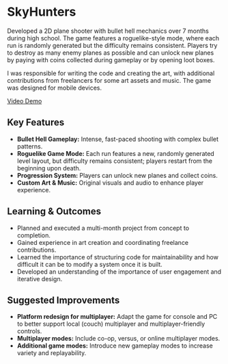 # SkyHunters

Developed a 2D plane shooter with bullet hell mechanics over 7 months during high school. The game features a roguelike-style mode, where each run is randomly generated but the difficulty remains consistent. Players try to destroy as many enemy planes as possible and can unlock new planes by paying with coins collected during gameplay or by opening loot boxes.

I was responsible for writing the code and creating the art, with additional contributions from freelancers for some art assets and music. The game was designed for mobile devices.

[Video Demo](https://www.youtube.com/watch?v=GgnA00UTYu0&ab_channel=SerbanDeaconu)

## Key Features

- <b>Bullet Hell Gameplay:</b> Intense, fast-paced shooting with complex bullet patterns. <br>
- <b>Roguelike Game Mode:</b> Each run features a new, randomly generated level layout, but difficulty remains consistent; players restart from the beginning upon death. <br>
- <b>Progression System:</b> Players can unlock new planes and collect coins. <br>
- <b>Custom Art & Music:</b> Original visuals and audio to enhance player experience. <br>

## Learning & Outcomes

- Planned and executed a multi-month project from concept to completion.
- Gained experience in art creation and coordinating freelance contributions.
- Learned the importance of structuring code for maintainability and how difficult it can be to modify a system once it is built.
- Developed an understanding of the importance of user engagement and iterative design.

## Suggested Improvements

- **Platform redesign for multiplayer:** Adapt the game for console and PC to better support local (couch) multiplayer and multiplayer-friendly controls.  
- **Multiplayer modes:** Include co-op, versus, or online multiplayer modes.  
- **Additional game modes:** Introduce new gameplay modes to increase variety and replayability.
